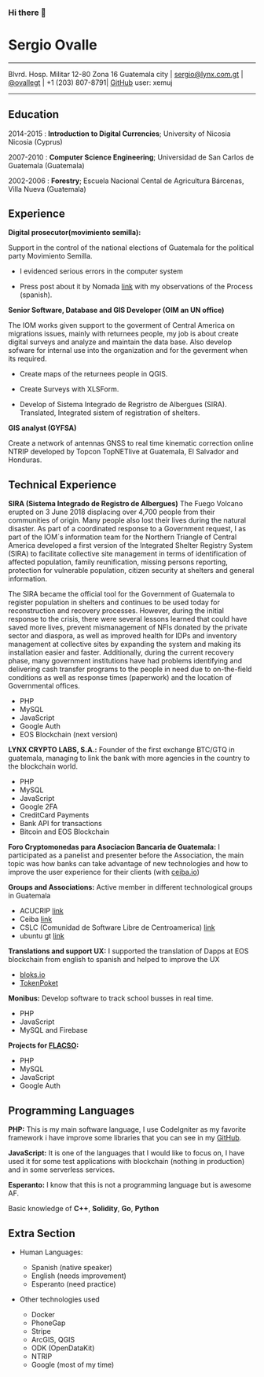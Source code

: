 ### Hi there 👋

<!--
**xemuj/xemuj** is a ✨ _special_ ✨ repository because its `README.md` (this file) appears on your GitHub profile.

Here are some ideas to get you started:

- 🔭 I’m currently working on ...
- 🌱 I’m currently learning ...
- 👯 I’m looking to collaborate on ...
- 🤔 I’m looking for help with ...
- 💬 Ask me about ...
- 📫 How to reach me: ...
- 😄 Pronouns: ...
- ⚡ Fun fact: ...
-->
# Sergio Ovalle

------------------- ----------------------------
Blvrd. Hosp. Militar 12-80 Zona 16 Guatemala city | 
[sergio@lynx.com.gt] | 
[@ovallegt] | 
+1 (203) 807-8791| 
[GitHub] user: xemuj
------------------- ----------------------------

## Education

2014-2015
:   **Introduction to Digital Currencies**; University of Nicosia
    Nicosia (Cyprus)

2007-2010
:   **Computer Science Engineering**; Universidad de San Carlos de
    Guatemala (Guatemala)

2002-2006
:   **Forestry**; Escuela Nacional Cental de Agricultura
    Bárcenas, Villa Nueva (Guatemala)

## Experience

**Digital prosecutor(movimiento semilla):**

Support in the control of the  national elections of Guatemala for the political party Movimiento Semilla.

* I evidenced serious errors in the computer system

* Press post about it by Nomada [link](https://nomada.gt/pais/elecciones-2019/la-presion-sobre-el-tse-la-intervencion-del-mp-y-los-errores-en-las-elecciones-que-descartan-fraude/) with my observations of the Process (spanish).

**Senior Software, Database and GIS Developer (OIM an UN office)**

The IOM works given support to the goverment of Central America on migrations issues, mainly with returnees people, my job is about create digital surveys and analyze and maintain the data base. Also develop sofware for internal use into the organization and for the geverment when its required.

* Create maps of the returnees people in QGIS.

* Create Surveys with XLSForm.

* Develop of Sistema Integrado de Regristro 
  de Albergues (SIRA). Translated, Integrated sistem of registration of shelters.

**GIS analyst (GYFSA)**

Create a network of antennas GNSS to real time kinematic correction online NTRIP developed by Topcon TopNETlive at Guatemala, El Salvador and Honduras.


## Technical Experience

**SIRA (Sistema Integrado de Registro de Albergues)**
The Fuego Volcano erupted on 3 June 2018 displacing over 4,700 people from their communities of origin. Many people also lost their lives during the natural disaster. As part of a coordinated response to a Government request, I as part of the IOM´s information team for the Northern Triangle of Central America developed a first version of the Integrated Shelter Registry System (SIRA) to facilitate collective site management in terms of identification of affected population, family reunification, missing persons reporting, protection for vulnerable population, citizen security at shelters and general information.

The SIRA became the official tool for the Government of Guatemala to register population in shelters and continues to be used today for reconstruction and recovery processes. However, during the initial response to the crisis, there were several lessons learned that could have saved more lives, prevent mismanagement of NFIs donated by the private sector and diaspora, as well as improved health for IDPs and inventory management at collective sites by expanding the system and making its installation easier and faster. Additionally, during the current recovery phase, many government institutions have had problems identifying and delivering cash transfer programs to the people in need due to on-the-field conditions as well as response times (paperwork) and the location of Governmental offices.
* PHP
* MySQL
* JavaScript
* Google Auth
* EOS Blockchain (next version)

**LYNX CRYPTO LABS, S.A.:**
Founder of the first exchange BTC/GTQ in guatemala, managing to link the bank with more agencies in the country to the blockchain world.
* PHP
* MySQL
* JavaScript
* Google 2FA
* CreditCard Payments
* Bank API for transactions
* Bitcoin and EOS Blockchain

**Foro Cryptomonedas para Asociacion Bancaria de Guatemala:**
I participated as a panelist and presenter before the Association, the main topic was how banks can take advantage of new technologies and how to improve the user experience for their clients (with [ceiba.io](http://ceiba.io))

**Groups and Associations:** 
Active member in different technological groups in Guatemala
*   ACUCRIP [link](http://acucrip.com)
*   Ceiba [link](http://ceiba.io)
*   CSLC (Comunidad de Software Libre de Centroamerica) [link](https://t.me/slcentroamerica)
*   ubuntu gt [link](https://t.me/ubuntugt)

**Translations and support UX:** 
I supported the translation of Dapps at EOS blockchain from english to spanish and helped to improve the UX
* [bloks.io](https://bloks.io/)
* [TokenPoket](https://tokenpocket.pro)

**Monibus:** 
Develop software to track school busses in real time.
* PHP
* JavaScript
* MySQL and Firebase

**Projects for [FLACSO](https://flacso.com.gt/cal):**

* PHP
* MySQL
* JavaScript
* Google Auth

## Programming Languages

**PHP:** 
This is my main software language, I use CodeIgniter as my favorite framework i have improve some libraries that you can see in my [GitHub].

**JavaScript:** 
It is one of the languages that I would like to focus on, I have used it for some test applications with blockchain (nothing in production) and in some serverless services.

**Esperanto:** 
I know that this is not a programming language but is awesome AF.

Basic knowledge of **C++**, **Solidity**, **Go**, **Python**

[GitHub]: https://github.com/xemuj/
[sergio@lynx.com.gt]: mailto:sergio@lynx.com.gt
[@ovallegt]: https://twitter.com/ovallegt

## Extra Section

* Human Languages:

     * Spanish (native speaker)
     * English (needs improvement)
     * Esperanto (need practice)

* Other technologies used

     * Docker
     * PhoneGap
     * Stripe
     * ArcGIS, QGIS
     * ODK (OpenDataKit)
     * NTRIP
     * Google (most of my time)

